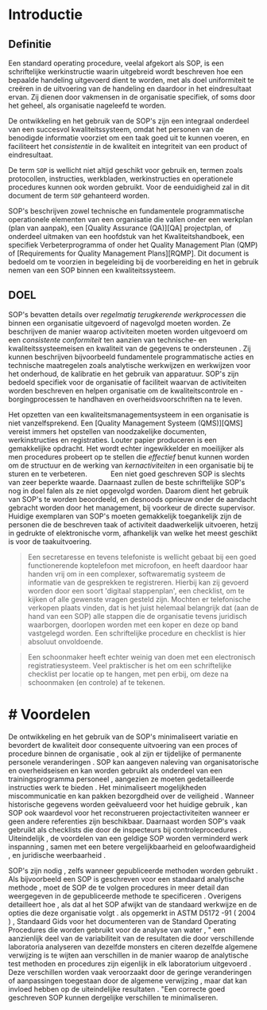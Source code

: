 # Introductie

## Definitie

Een standard operating procedure, veelal afgekort als SOP, is een schriftelijke werkinstructie waarin uitgebreid wordt beschreven hoe een bepaalde handeling uitgevoerd dient te worden, met als doel uniformiteit te creëren in de uitvoering van de handeling en daardoor in het eindresultaat ervan. Zij dienen door vakmensen in de organisatie specifiek, of soms door het geheel, als organisatie nageleefd te worden.

De ontwikkeling en het gebruik van de SOP's zijn een integraal onderdeel van een succesvol kwaliteitssysteem, omdat het personen van de benodigde informatie voorziet om een taak goed uit te kunnen voeren, en faciliteert het *consistentie* in de kwaliteit en integriteit van een product of eindresultaat.

De term `SOP` is wellicht niet altijd geschikt voor gebruik en, termen zoals protocollen, instructies, werkbladen, werkinstructies en operationele procedures kunnen ook worden gebruikt. Voor de eenduidigheid zal in dit document de term `SOP` gehanteerd worden.

SOP's beschrijven zowel technische en fundamentele programmatische operationele elementen van een organisatie die vallen onder een werkplan (plan van aanpak), een [Quality Assurance (QA)][QA] projectplan, of onderdeel uitmaken van een hoofdstuk van het Kwaliteitshandboek, een specifiek Verbeterprogramma of onder het Quality Management Plan (QMP) of [Requirements for Quality Management Plans][RQMP]. Dit document is bedoeld om te voorzien in begeleiding bij de voorbereiding en het in gebruik nemen van een SOP binnen een kwaliteitssysteem.

## DOEL

SOP's bevatten details over *regelmatig terugkerende werkprocessen* die binnen een organisatie uitgevoerd of nagevolgd moeten worden. Ze beschrijven de manier waarop activiteiten moeten worden uitgevoerd om een *consistente conformiteit* ten aanzien van technische- en kwaliteitssysteemeisen en kwaliteit van de gegevens te ondersteunen . Zij kunnen beschrijven bijvoorbeeld fundamentele programmatische acties en technische maatregelen zoals analytische werkwijzen en werkwijzen voor het onderhoud, de kalibratie en het gebruik van apparatuur. SOP's zijn bedoeld specifiek voor de organisatie of faciliteit waarvan de activiteiten worden beschreven en helpen organisatie om de kwaliteitscontrole en -borgingprocessen te handhaven en overheidsvoorschriften na te leven.

Het opzetten van een kwaliteitsmanagementsysteem in een organisatie is niet vanzelfsprekend. Een [Quality Management Systeem (QMS)][QMS] vereist immers het opstellen van noodzakelijke documenten, werkinstructies en registraties. Louter papier produceren is een gemakkelijke opdracht. Het wordt echter ingewikkelder en moeilijker als men procedures probeert op te stellen die *effectief* benut kunnen worden om de structuur en de werking van *kernactiviteiten* in een organisatie bij te sturen en te verbeteren.
          
Een niet goed geschreven SOP is slechts van zeer beperkte waarde. Daarnaast zullen de beste schriftelijke SOP's nog in doel falen als ze niet opgevolgd worden. Daarom dient het gebruik van SOP's te worden beoordeeld, en desnoods opnieuw onder de aandacht gebracht worden door het management, bij voorkeur de directe supervisor. Huidige exemplaren van SOP's moeten gemakkelijk toegankelijk zijn de personen die de beschreven taak of activiteit daadwerkelijk uitvoeren, hetzij in gedrukte of elektronische vorm, afhankelijk van welke het meest geschikt is voor de taakuitvoering.

> Een secretaresse en tevens telefoniste is wellicht gebaat bij een goed functionerende koptelefoon met microfoon, en heeft daardoor haar handen vrij om in een complexer, softwarematig systeem de informatie van de gesprekken te registreren. Hierbij kan zij gevoerd worden door een soort 'digitaal stappenplan', een checklist, om te kijken of alle gewenste vragen gesteld zijn. Mochten er telefonische verkopen plaats vinden, dat is het juist helemaal belangrijk dat (aan de hand van een SOP) alle stappen die de organisatie tevens juridisch waarborgen, doorlopen worden met een koper en deze op band vastgelegd worden. Een schriftelijke procedure en checklist is hier absoluut onvoldoende.

> Een schoonmaker heeft echter weinig van doen met een electronisch registratiesysteem. Veel praktischer is het om een schriftelijke checklist per locatie op te hangen, met pen erbij, om deze na schoonmaken (en controle) af te tekenen.

# # Voordelen
De ontwikkeling en het gebruik van de SOP's minimaliseert variatie en bevordert de kwaliteit door
consequente uitvoering van een proces of procedure binnen de organisatie , ook al zijn er tijdelijke of permanente personele veranderingen . SOP kan aangeven naleving van organisatorische en overheidseisen en kan worden gebruikt als onderdeel van een trainingsprogramma personeel , aangezien
ze moeten gedetailleerde instructies werk te bieden . Het minimaliseert mogelijkheden
miscommunicatie en kan pakken bezorgdheid over de veiligheid . Wanneer historische gegevens worden geëvalueerd voor het huidige gebruik , kan SOP ook waardevol voor het reconstrueren projectactiviteiten wanneer er geen andere referenties zijn beschikbaar. Daarnaast worden SOP's vaak gebruikt als checklists die door de inspecteurs bij controleprocedures . Uiteindelijk , de voordelen van een geldige SOP worden verminderd werk inspanning , samen met een betere vergelijkbaarheid en geloofwaardigheid , en juridische weerbaarheid .

SOP's zijn nodig , zelfs wanneer gepubliceerde methoden worden gebruikt . Als bijvoorbeeld een
SOP is geschreven voor een standaard analytische methode , moet de SOP de te volgen procedures in meer detail dan weergegeven in de gepubliceerde methode te specificeren . Overigens detailleert hoe , als dat al het SOP afwijkt van de standaard werkwijze en de opties die deze organisatie volgt . als
opgemerkt in ASTM D5172 -91 ( 2004 ) , Standaard Gids voor het documenteren van de Standard Operating
Procedures die worden gebruikt voor de analyse van water , " een aanzienlijk deel van de variabiliteit van de resultaten die door verschillende laboratoria analyseren van dezelfde monsters en citeren dezelfde algemene verwijzing is te wijten aan verschillen in de manier waarop de analytische test methoden en procedures zijn eigenlijk in elk laboratorium uitgevoerd . Deze verschillen worden vaak veroorzaakt door de geringe veranderingen of aanpassingen toegestaan ​​door de algemene verwijzing , maar dat kan invloed hebben op de uiteindelijke resultaten . "Een correcte goed geschreven SOP kunnen dergelijke verschillen te minimaliseren.

[SOP]: <http://en.wikipedia.org/wiki/Standard_operating_procedure>